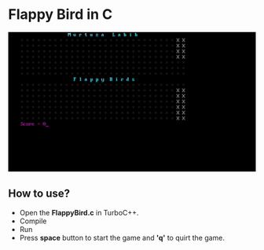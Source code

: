 # Flappy Bird in C

![Alt gif](/flappyGif.gif)

## How to use?

* Open the **FlappyBird.c** in TurboC++.
* Compile
* Run
* Press **space** button to start the game and **'q'** to quirt the game.
